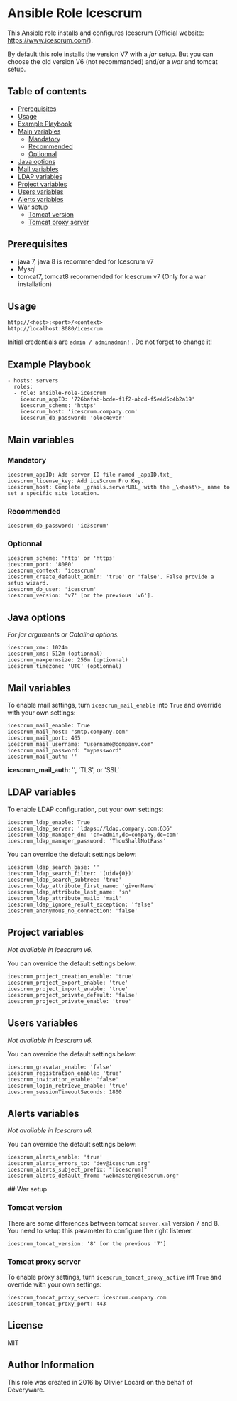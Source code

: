 # Ansible Role Icescrum

This Ansible role installs and configures Icescrum (Official website: https://www.icescrum.com/).

By default this role installs the version V7 with a _jar_ setup. But you can choose the old version V6 (not recommanded) and/or a _war_ and tomcat setup.

## Table of contents
* [Prerequisites](#Prerequisites)
* [Usage](#Usage)
* [Example Playbook](#Example-Playbook)
* [Main variables](#Main-variables)
	* [Mandatory](#Mandatory)
	* [Recommended](#Recommended)
	* [Optionnal](#Optionnal)
* [Java options](#Java-options)
* [Mail variables](#Mail-variables)
* [LDAP variables](#LDAP-variables)
* [Project variables](#Project-variables)
* [Users variables](#Users-variables)
* [Alerts variables](#Alerts-variables)
* [War setup](#War-setup)
	* [Tomcat version](#Tomcat-version)
	* [Tomcat proxy server](#Tomcat-proxy-server)

## Prerequisites

* java 7, java 8 is recommended for Icescrum v7
* Mysql
* tomcat7, tomcat8 recommended for Icescrum v7 (Only for a war installation)

## Usage

    http://<host>:<port>/<context>
    http://localhost:8080/icescrum

Initial credentials are `admin / adminadmin!` . Do not forget to change it!

## Example Playbook

    - hosts: servers
      roles:
      - role: ansible-role-icescrum
        icescrum_appID: '726bafab-bcde-f1f2-abcd-f5e4d5c4b2a19'
        icescrum_scheme: 'https'
        icescrum_host: 'icescrum.company.com'
        icescrum_db_password: 'oloc4ever'

## Main variables

### Mandatory

    icescrum_appID: Add server ID file named _appID.txt_
    icescrum_license_key: Add iceScrum Pro Key.
    icescrum_host: Complete _grails.serverURL_ with the _\<host\>_ name to set a specific site location.

### Recommended

    icescrum_db_password: 'ic3scrum'

### Optionnal

    icescrum_scheme: 'http' or 'https'
    icescrum_port: '8080'
    icescrum_context: 'icescrum'
    icescrum_create_default_admin: 'true' or 'false'. False provide a setup wizard.
    icescrum_db_user: 'icescrum'
    icescrum_version: 'v7' [or the previous 'v6'].

## Java options

_For jar arguments or Catalina options._

    icescrum_xmx: 1024m
    icescrum_xms: 512m (optionnal)
    icescrum_maxpermsize: 256m (optionnal)
    icescrum_timezone: 'UTC' (optionnal)

## Mail variables

To enable mail settings, turn `icescrum_mail_enable` into `True` and override with your own settings:

    icescrum_mail_enable: True
    icescrum_mail_host: "smtp.company.com"
    icescrum_mail_port: 465
    icescrum_mail_username: "username@company.com"
    icescrum_mail_password: "mypassword"
    icescrum_mail_auth: ''

**icescrum_mail_auth**: '', 'TLS', or 'SSL'

## LDAP variables

To enable LDAP configuration, put your own settings:

    icescrum_ldap_enable: True
    icescrum_ldap_server: 'ldaps://ldap.company.com:636'
    icescrum_ldap_manager_dn: 'cn=admin,dc=company,dc=com'
    icescrum_ldap_manager_password: 'ThouShallNotPass'

You can override the default settings below:

    icescrum_ldap_search_base: ''
    icescrum_ldap_search_filter: '(uid={0})'
    icescrum_ldap_search_subtree: 'true'
    icescrum_ldap_attribute_first_name: 'givenName'
    icescrum_ldap_attribute_last_name: 'sn'
    icescrum_ldap_attribute_mail: 'mail'
    icescrum_ldap_ignore_result_exception: 'false'
    icescrum_anonymous_no_connection: 'false'

## Project variables


_Not available in Icescrum v6._

You can override the default settings below:

    icescrum_project_creation_enable: 'true'
    icescrum_project_export_enable: 'true'
    icescrum_project_import_enable: 'true'
    icescrum_project_private_default: 'false'
    icescrum_project_private_enable: 'true'

## Users variables

_Not available in Icescrum v6._

You can override the default settings below:

    icescrum_gravatar_enable: 'false'
    icescrum_registration_enable: 'true'
    icescrum_invitation_enable: 'false'
    icescrum_login_retrieve_enable: 'true'
    icescrum_sessionTimeoutSeconds: 1800

## Alerts variables

_Not available in Icescrum v6._

You can override the default settings below:

    icescrum_alerts_enable: 'true'
    icescrum_alerts_errors_to: "dev@icescrum.org"
    icescrum_alerts_subject_prefix: "[icescrum]"
    icescrum_alerts_default_from: "webmaster@icescrum.org"

## War setup

### Tomcat version

There are some differences between tomcat `server.xml` version 7 and 8. You need to setup this parameter to configure the right listener.

    icescrum_tomcat_version: '8' [or the previous '7']

### Tomcat proxy server

To enable proxy settings, turn `icescrum_tomcat_proxy_active` int `True` and override with your own settings:

    icescrum_tomcat_proxy_server: icescrum.company.com
    icescrum_tomcat_proxy_port: 443

## License

MIT

## Author Information

This role was created in 2016 by Olivier Locard on the behalf of Deveryware.

